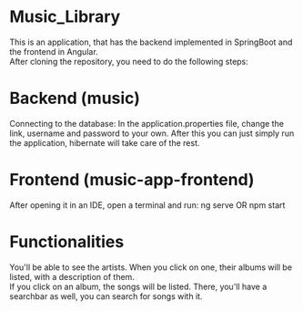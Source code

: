 # Music_Library
This is an application, that has the backend implemented in SpringBoot and the frontend in Angular. <br />
After cloning the repository, you need to do the following steps:
# Backend (music)
 Connecting to the database:
      In the application.properties file, change the link, username and password to your own.
After this you can just simply run the application, hibernate will take care of the rest.

# Frontend (music-app-frontend)
After opening it in an IDE, open a terminal and run: ng serve OR npm start

# Functionalities
You'll be able to see the artists. When you click on one, their albums will be listed, with a description of them. <br />
If you click on an album, the songs will be listed. There, you'll have a searchbar as well, you can search for songs with it.
